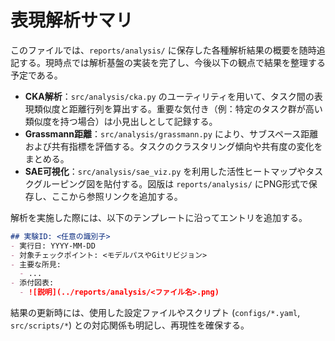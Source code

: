 # 表現解析サマリ

このファイルでは、`reports/analysis/` に保存した各種解析結果の概要を随時追記する。現時点では解析基盤の実装を完了し、今後以下の観点で結果を整理する予定である。

- **CKA解析**：`src/analysis/cka.py` のユーティリティを用いて、タスク間の表現類似度と距離行列を算出する。重要な気付き（例：特定のタスク群が高い類似度を持つ場合）は小見出しとして記録する。
- **Grassmann距離**：`src/analysis/grassmann.py` により、サブスペース距離および共有指標を評価する。タスクのクラスタリング傾向や共有度の変化をまとめる。
- **SAE可視化**：`src/analysis/sae_viz.py` を利用した活性ヒートマップやタスクグルーピング図を貼付する。図版は `reports/analysis/` にPNG形式で保存し、ここから参照リンクを追加する。

解析を実施した際には、以下のテンプレートに沿ってエントリを追加する。

```markdown
## 実験ID: <任意の識別子>
- 実行日: YYYY-MM-DD
- 対象チェックポイント: <モデルパスやGitリビジョン>
- 主要な所見:
  - ...
- 添付図表:
  - ![説明](../reports/analysis/<ファイル名>.png)
```

結果の更新時には、使用した設定ファイルやスクリプト (`configs/*.yaml`, `src/scripts/*`) との対応関係も明記し、再現性を確保する。

